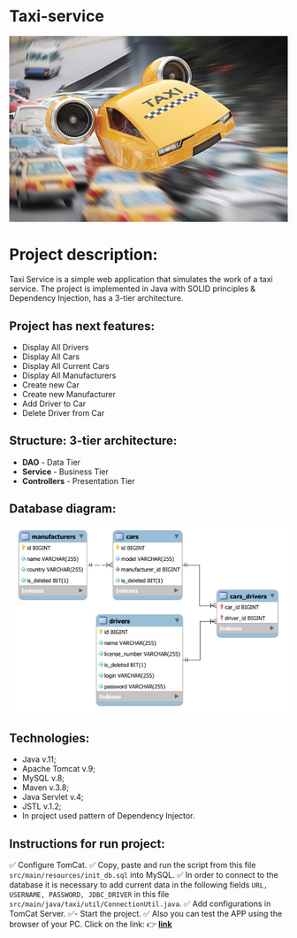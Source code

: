 ﻿# Taxi-service
![taxi_fly.jpg](taxi_fly.jpg)

# Project description:
Taxi Service is a simple web application that simulates the work of a taxi service.
The project is implemented in Java with SOLID principles & Dependency Injection, has a 3-tier architecture.

## Project has next features:
- Display All Drivers
- Display All Cars
- Display All Current Cars
- Display All Manufacturers
- Create new Car
- Create new Manufacturer
- Add Driver to Car
- Delete Driver from Car

## Structure: 3-tier architecture:
- **DAO** - Data Tier
- **Service** - Business Tier
- **Controllers** - Presentation Tier

## Database diagram:
![diagram.jpg](diagram.jpg)

## Technologies:
- Java v.11;
- Apache Tomcat v.9;
- MySQL v.8;
- Maven v.3.8;
- Java Servlet v.4;
- JSTL v.1.2;
- In project used pattern of Dependency Injector.

## Instructions for run project:
:white_check_mark: Configure TomСat.
:white_check_mark: Copy, paste and run the script from this file `src/main/resources/init_db.sql` into MySQL.
:white_check_mark: In order to connect to the database it is necessary to add current data in the following fields `URL, USERNAME, PASSWORD, JDBC_DRIVER` in this file `src/main/java/taxi/util/ConnectionUtil.java`.
:white_check_mark: Add configurations in TomCat Server.
:white_check_mark:- Start the project.
:white_check_mark: Also you can test the APP using the browser of your PC. Click on the link: :point_right: [**link**](https://service-taxi-nba.herokuapp.com)
